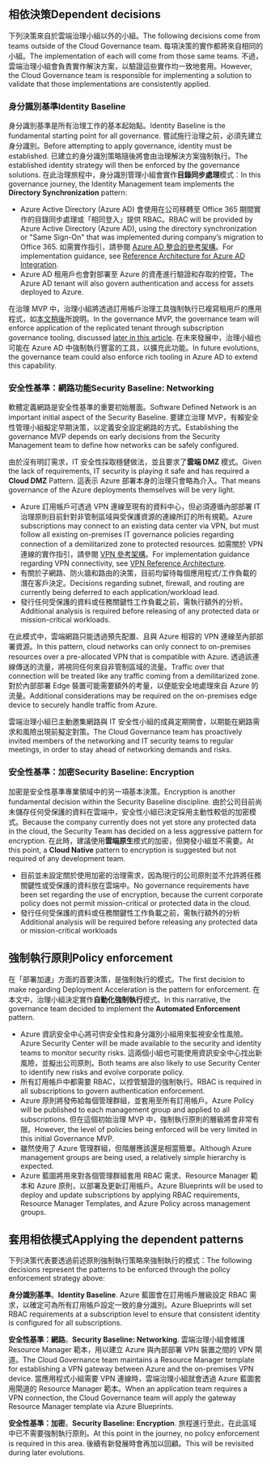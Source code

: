 <!-- TEMPLATE FILE - DO NOT ADD METADATA -->

## <a name="dependent-decisions"></a><span data-ttu-id="eca64-101">相依決策</span><span class="sxs-lookup"><span data-stu-id="eca64-101">Dependent decisions</span></span>

<span data-ttu-id="eca64-102">下列決策來自於雲端治理小組以外的小組。</span><span class="sxs-lookup"><span data-stu-id="eca64-102">The following decisions come from teams outside of the Cloud Governance team.</span></span> <span data-ttu-id="eca64-103">每項決策的實作都將來自相同的小組。</span><span class="sxs-lookup"><span data-stu-id="eca64-103">The implementation of each will come from those same teams.</span></span> <span data-ttu-id="eca64-104">不過，雲端治理小組會負責實作解決方案，以驗證這些實作均一致地套用。</span><span class="sxs-lookup"><span data-stu-id="eca64-104">However, the Cloud Governance team is responsible for implementing a solution to validate that those implementations are consistently applied.</span></span>

### <a name="identity-baseline"></a><span data-ttu-id="eca64-105">身分識別基準</span><span class="sxs-lookup"><span data-stu-id="eca64-105">Identity Baseline</span></span>

<span data-ttu-id="eca64-106">身分識別基準是所有治理工作的基本起始點。</span><span class="sxs-lookup"><span data-stu-id="eca64-106">Identity Baseline is the fundamental starting point for all governance.</span></span> <span data-ttu-id="eca64-107">嘗試施行治理之前，必須先建立身分識別。</span><span class="sxs-lookup"><span data-stu-id="eca64-107">Before attempting to apply governance, identity must be established.</span></span> <span data-ttu-id="eca64-108">已建立的身分識別策略隨後將會由治理解決方案強制執行。</span><span class="sxs-lookup"><span data-stu-id="eca64-108">The established identity strategy will then be enforced by the governance solutions.</span></span>
<span data-ttu-id="eca64-109">在此治理旅程中，身分識別管理小組會實作**目錄同步處理**模式︰</span><span class="sxs-lookup"><span data-stu-id="eca64-109">In this governance journey, the Identity Management team implements the **Directory Synchronization** pattern:</span></span>

- <span data-ttu-id="eca64-110">Azure Active Directory (Azure AD) 會使用在公司移轉至 Office 365 期間實作的目錄同步處理或「相同登入」提供 RBAC。</span><span class="sxs-lookup"><span data-stu-id="eca64-110">RBAC will be provided by Azure Active Directory (Azure AD), using the directory synchronization or "Same Sign-On" that was implemented during company’s migration to Office 365.</span></span> <span data-ttu-id="eca64-111">如需實作指引，請參閱 [Azure AD 整合的參考架構](/azure/architecture/reference-architectures/identity/azure-ad)。</span><span class="sxs-lookup"><span data-stu-id="eca64-111">For implementation guidance, see [Reference Architecture for Azure AD Integration](/azure/architecture/reference-architectures/identity/azure-ad).</span></span>
- <span data-ttu-id="eca64-112">Azure AD 租用戶也會對部署至 Azure 的資產進行驗證和存取的控管。</span><span class="sxs-lookup"><span data-stu-id="eca64-112">The Azure AD tenant will also govern authentication and access for assets deployed to Azure.</span></span>

<span data-ttu-id="eca64-113">在治理 MVP 中，治理小組將透過訂用帳戶治理工具強制執行已複寫租用戶的應用程式，如[本文稍後](#subscription-model)所說明。</span><span class="sxs-lookup"><span data-stu-id="eca64-113">In the governance MVP, the governance team will enforce application of the replicated tenant through subscription governance tooling, discussed [later in this article](#subscription-model).</span></span> <span data-ttu-id="eca64-114">在未來發展中，治理小組也可能在 Azure AD 中強制執行豐富的工具，以擴充此功能。</span><span class="sxs-lookup"><span data-stu-id="eca64-114">In future evolutions, the governance team could also enforce rich tooling in Azure AD to extend this capability.</span></span>

### <a name="security-baseline-networking"></a><span data-ttu-id="eca64-115">安全性基準：網路功能</span><span class="sxs-lookup"><span data-stu-id="eca64-115">Security Baseline: Networking</span></span>

<span data-ttu-id="eca64-116">軟體定義網路是安全性基準的重要初始層面。</span><span class="sxs-lookup"><span data-stu-id="eca64-116">Software Defined Network is an important initial aspect of the Security Baseline.</span></span> <span data-ttu-id="eca64-117">要建立治理 MVP，有賴安全性管理小組擬定早期決策，以定義安全設定網路的方式。</span><span class="sxs-lookup"><span data-stu-id="eca64-117">Establishing the governance MVP depends on early decisions from the Security Management team to define how networks can be safely configured.</span></span>

<span data-ttu-id="eca64-118">由於沒有明訂需求，IT 安全性採取穩健做法，並且要求了**雲端 DMZ** 模式。</span><span class="sxs-lookup"><span data-stu-id="eca64-118">Given the lack of requirements, IT security is playing it safe and has required a **Cloud DMZ** Pattern.</span></span> <span data-ttu-id="eca64-119">這表示 Azure 部署本身的治理只會略為介入。</span><span class="sxs-lookup"><span data-stu-id="eca64-119">That means governance of the Azure deployments themselves will be very light.</span></span>

- <span data-ttu-id="eca64-120">Azure 訂用帳戶可透過 VPN 連線至現有的資料中心，但必須遵循內部部署 IT 治理原則目前針對非管制區域與受保護資源的連線所訂的所有規範。</span><span class="sxs-lookup"><span data-stu-id="eca64-120">Azure subscriptions may connect to an existing data center via VPN, but must follow all existing on-premises IT governance policies regarding connection of a demilitarized zone to protected resources.</span></span> <span data-ttu-id="eca64-121">如需關於 VPN 連線的實作指引，請參閱 [VPN 參考架構](/azure/architecture/reference-architectures/hybrid-networking/vpn)。</span><span class="sxs-lookup"><span data-stu-id="eca64-121">For implementation guidance regarding VPN connectivity, see [VPN Reference Architecture](/azure/architecture/reference-architectures/hybrid-networking/vpn).</span></span>
- <span data-ttu-id="eca64-122">有關於子網路、防火牆和路由的決策，目前均留待每個應用程式/工作負載的潛在客戶決定。</span><span class="sxs-lookup"><span data-stu-id="eca64-122">Decisions regarding subnet, firewall, and routing are currently being deferred to each application/workload lead.</span></span>
- <span data-ttu-id="eca64-123">發行任何受保護的資料或任務關鍵性工作負載之前，需執行額外的分析。</span><span class="sxs-lookup"><span data-stu-id="eca64-123">Additional analysis is required before releasing of any protected data or mission-critical workloads.</span></span>

<span data-ttu-id="eca64-124">在此模式中，雲端網路只能透過預先配置、且與 Azure 相容的 VPN 連線至內部部署資源。</span><span class="sxs-lookup"><span data-stu-id="eca64-124">In this pattern, cloud networks can only connect to on-premises resources over a pre-allocated VPN that is compatible with Azure.</span></span> <span data-ttu-id="eca64-125">透過該連線傳送的流量，將視同任何來自非管制區域的流量。</span><span class="sxs-lookup"><span data-stu-id="eca64-125">Traffic over that connection will be treated like any traffic coming from a demilitarized zone.</span></span> <span data-ttu-id="eca64-126">對於內部部署 Edge 裝置可能需要額外的考量，以便能安全地處理來自 Azure 的流量。</span><span class="sxs-lookup"><span data-stu-id="eca64-126">Additional considerations may be required on the on-premises edge device to securely handle traffic from Azure.</span></span>

<span data-ttu-id="eca64-127">雲端治理小組已主動邀集網路與 IT 安全性小組的成員定期開會，以期能在網路需求和風險出現前擬定對策。</span><span class="sxs-lookup"><span data-stu-id="eca64-127">The Cloud Governance team has proactively invited members of the networking and IT security teams to regular meetings, in order to stay ahead of networking demands and risks.</span></span>

### <a name="security-baseline-encryption"></a><span data-ttu-id="eca64-128">安全性基準：加密</span><span class="sxs-lookup"><span data-stu-id="eca64-128">Security Baseline: Encryption</span></span>

<span data-ttu-id="eca64-129">加密是安全性基準專業領域中的另一項基本決策。</span><span class="sxs-lookup"><span data-stu-id="eca64-129">Encryption is another fundamental decision within the Security Baseline discipline.</span></span> <span data-ttu-id="eca64-130">由於公司目前尚未儲存任何受保護的資料在雲端中，安全性小組已決定採用主動性較低的加密模式。</span><span class="sxs-lookup"><span data-stu-id="eca64-130">Because the company currently does not yet store any protected data in the cloud, the Security Team has decided on a less aggressive pattern for encryption.</span></span>
<span data-ttu-id="eca64-131">在此時，建議使用**雲端原生**模式的加密，但開發小組並不需要。</span><span class="sxs-lookup"><span data-stu-id="eca64-131">At this point, a **Cloud Native** pattern to encryption is suggested but not required of any development team.</span></span>

- <span data-ttu-id="eca64-132">目前並未設定關於使用加密的治理需求，因為現行的公司原則並不允許將任務關鍵性或受保護的資料放在雲端中。</span><span class="sxs-lookup"><span data-stu-id="eca64-132">No governance requirements have been set regarding the use of encryption, because the current corporate policy does not permit mission-critical or protected data in the cloud.</span></span>
- <span data-ttu-id="eca64-133">發行任何受保護的資料或任務關鍵性工作負載之前，需執行額外的分析</span><span class="sxs-lookup"><span data-stu-id="eca64-133">Additional analysis will be required before releasing any protected data or mission-critical workloads</span></span>

## <a name="policy-enforcement"></a><span data-ttu-id="eca64-134">強制執行原則</span><span class="sxs-lookup"><span data-stu-id="eca64-134">Policy enforcement</span></span>

<span data-ttu-id="eca64-135">在「部署加速」方面的首要決策，是強制執行的模式。</span><span class="sxs-lookup"><span data-stu-id="eca64-135">The first decision to make regarding Deployment Acceleration is the pattern for enforcement.</span></span> <span data-ttu-id="eca64-136">在本文中，治理小組決定實作**自動化強制執行**模式。</span><span class="sxs-lookup"><span data-stu-id="eca64-136">In this narrative, the governance team decided to implement the **Automated Enforcement** pattern.</span></span>

- <span data-ttu-id="eca64-137">Azure 資訊安全中心將可供安全性和身分識別小組用來監視安全性風險。</span><span class="sxs-lookup"><span data-stu-id="eca64-137">Azure Security Center will be made available to the security and identity teams to monitor security risks.</span></span> <span data-ttu-id="eca64-138">這兩個小組也可能使用資訊安全中心找出新風險，並擬出公司原則。</span><span class="sxs-lookup"><span data-stu-id="eca64-138">Both teams are also likely to use Security Center to identify new risks and evolve corporate policy.</span></span>
- <span data-ttu-id="eca64-139">所有訂用帳戶中都需要 RBAC，以控管驗證的強制執行。</span><span class="sxs-lookup"><span data-stu-id="eca64-139">RBAC is required in all subscriptions to govern authentication enforcement.</span></span>
- <span data-ttu-id="eca64-140">Azure 原則將發佈給每個管理群組，並套用至所有訂用帳戶。</span><span class="sxs-lookup"><span data-stu-id="eca64-140">Azure Policy will be published to each management group and applied to all subscriptions.</span></span> <span data-ttu-id="eca64-141">但在這個初始治理 MVP 中，強制執行原則的層級將會非常有限。</span><span class="sxs-lookup"><span data-stu-id="eca64-141">However, the level of policies being enforced will be very limited in this initial Governance MVP.</span></span>
- <span data-ttu-id="eca64-142">雖然使用了 Azure 管理群組，但階層應該還是相當簡單。</span><span class="sxs-lookup"><span data-stu-id="eca64-142">Although Azure management groups are being used, a relatively simple hierarchy is expected.</span></span>
- <span data-ttu-id="eca64-143">Azure 藍圖將用來對各個管理群組套用 RBAC 需求、Resource Manager 範本和 Azure 原則，以部署及更新訂用帳戶。</span><span class="sxs-lookup"><span data-stu-id="eca64-143">Azure Blueprints will be used to deploy and update subscriptions by applying RBAC requirements, Resource Manager Templates, and Azure Policy across management groups.</span></span>

## <a name="applying-the-dependent-patterns"></a><span data-ttu-id="eca64-144">套用相依模式</span><span class="sxs-lookup"><span data-stu-id="eca64-144">Applying the dependent patterns</span></span>

<span data-ttu-id="eca64-145">下列決策代表要透過前述原則強制執行策略來強制執行的模式：</span><span class="sxs-lookup"><span data-stu-id="eca64-145">The following decisions represent the patterns to be enforced through the policy enforcement strategy above:</span></span>

<span data-ttu-id="eca64-146">**身分識別基準**。</span><span class="sxs-lookup"><span data-stu-id="eca64-146">**Identity Baseline**.</span></span> <span data-ttu-id="eca64-147">Azure 藍圖會在訂用帳戶層級設定 RBAC 需求，以確定可為所有訂用帳戶設定一致的身分識別。</span><span class="sxs-lookup"><span data-stu-id="eca64-147">Azure Blueprints will set RBAC requirements at a subscription level to ensure that consistent identity is configured for all subscriptions.</span></span>

<span data-ttu-id="eca64-148">**安全性基準：網路**。</span><span class="sxs-lookup"><span data-stu-id="eca64-148">**Security Baseline: Networking**.</span></span> <span data-ttu-id="eca64-149">雲端治理小組會維護 Resource Manager 範本，用以建立 Azure 與內部部署 VPN 裝置之間的 VPN 閘道。</span><span class="sxs-lookup"><span data-stu-id="eca64-149">The Cloud Governance team maintains a Resource Manager template for establishing a VPN gateway between Azure and the on-premises VPN device.</span></span> <span data-ttu-id="eca64-150">當應用程式小組需要 VPN 連線時，雲端治理小組就會透過 Azure 藍圖套用閘道的 Resource Manager 範本。</span><span class="sxs-lookup"><span data-stu-id="eca64-150">When an application team requires a VPN connection, the Cloud Governance team will apply the gateway Resource Manager template via Azure Blueprints.</span></span>

<span data-ttu-id="eca64-151">**安全性基準：加密**。</span><span class="sxs-lookup"><span data-stu-id="eca64-151">**Security Baseline: Encryption**.</span></span> <span data-ttu-id="eca64-152">旅程進行至此，在此區域中已不需要強制執行原則。</span><span class="sxs-lookup"><span data-stu-id="eca64-152">At this point in the journey, no policy enforcement is required in this area.</span></span> <span data-ttu-id="eca64-153">後續有新發展時會再加以回顧。</span><span class="sxs-lookup"><span data-stu-id="eca64-153">This will be revisited during later evolutions.</span></span>
